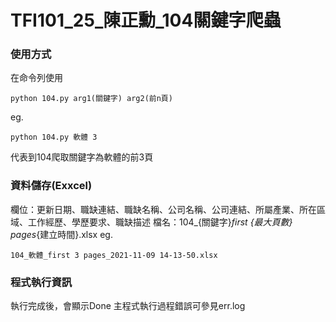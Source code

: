 # TFI101_25_陳正勳_104關鍵字爬蟲

### 使用方式
在命令列使用
```
python 104.py arg1(關鍵字) arg2(前n頁)
```
eg. 
```
python 104.py 軟體 3
```
代表到104爬取關鍵字為軟體的前3頁

### 資料儲存(Exxcel)
欄位：更新日期、職缺連結、職缺名稱、公司名稱、公司連結、所屬產業、所在區域、工作經歷、學歷要求、職缺描述
檔名：104_{關鍵字}_first {最大頁數} pages_{建立時間}.xlsx
eg.
```
104_軟體_first 3 pages_2021-11-09 14-13-50.xlsx
```

### 程式執行資訊
執行完成後，會顯示Done
主程式執行過程錯誤可參見err.log
